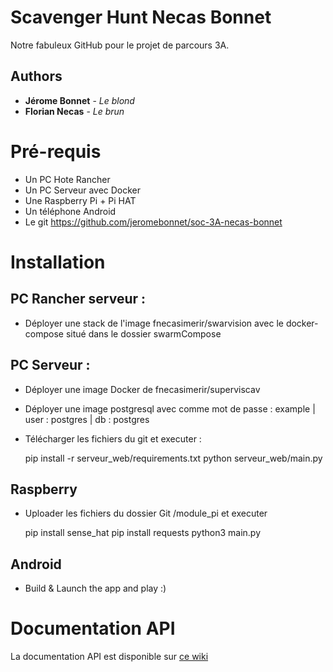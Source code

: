 # Scavenger Hunt Necas Bonnet
Notre fabuleux GitHub pour le projet de parcours 3A.

## Authors

* **Jérome Bonnet** - *Le blond*
* **Florian Necas** - *Le brun*

# Pré-requis
- Un PC Hote Rancher
- Un PC Serveur avec Docker
- Une Raspberry Pi + Pi HAT 
- Un téléphone Android
- Le git https://github.com/jeromebonnet/soc-3A-necas-bonnet

# Installation

## PC Rancher serveur : 
- Déployer une stack de l'image fnecasimerir/swarvision avec le docker-compose situé dans le dossier swarmCompose

## PC Serveur :
- Déployer une image Docker de fnecasimerir/superviscav
- Déployer une image postgresql avec comme mot de passe : example | user : postgres | db : postgres
- Télécharger les fichiers du git et executer :


    pip install -r serveur_web/requirements.txt
    python serveur_web/main.py


## Raspberry
- Uploader les fichiers du dossier Git /module_pi et executer


    pip install sense_hat
    pip install requests
    python3 main.py


## Android
- Build & Launch the app and play :)

# Documentation API

La documentation API est disponible sur [ce wiki](http://fnecas.ovh:3000/doku.php?id=wiki:scavhunt)


